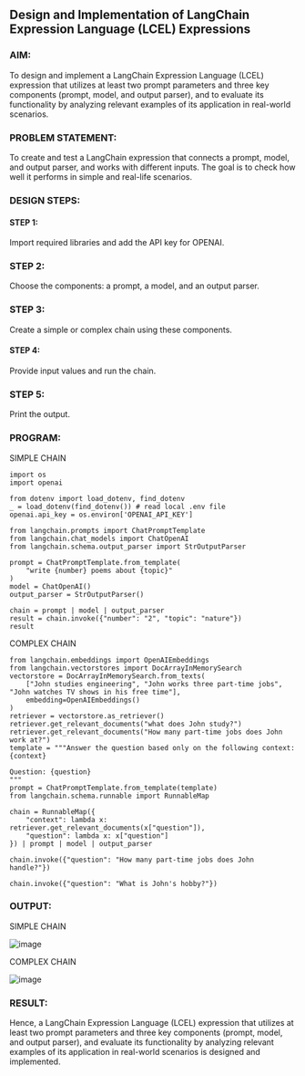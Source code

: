 ## Design and Implementation of LangChain Expression Language (LCEL) Expressions

### AIM:
To design and implement a LangChain Expression Language (LCEL) expression that utilizes at least two prompt parameters and three key components (prompt, model, and output parser), and to evaluate its functionality by analyzing relevant examples of its application in real-world scenarios.

### PROBLEM STATEMENT:
To create and test a LangChain expression that connects a prompt, model, and output parser, and works with different inputs. The goal is to check how well it performs in simple and real-life scenarios.

### DESIGN STEPS:

#### STEP 1:
Import required libraries and add the API key for OPENAI.

### STEP 2:
Choose the components: a prompt, a model, and an output parser.

### STEP 3:
Create a simple or complex chain using these components.

#### STEP 4:
Provide input values and run the chain.

### STEP 5: 
Print the output.

### PROGRAM:

SIMPLE CHAIN
```
import os
import openai

from dotenv import load_dotenv, find_dotenv
_ = load_dotenv(find_dotenv()) # read local .env file
openai.api_key = os.environ['OPENAI_API_KEY']

from langchain.prompts import ChatPromptTemplate
from langchain.chat_models import ChatOpenAI
from langchain.schema.output_parser import StrOutputParser

prompt = ChatPromptTemplate.from_template(
    "write {number} poems about {topic}"
)
model = ChatOpenAI()
output_parser = StrOutputParser()

chain = prompt | model | output_parser
result = chain.invoke({"number": "2", "topic": "nature"})
result
```

COMPLEX CHAIN
```
from langchain.embeddings import OpenAIEmbeddings
from langchain.vectorstores import DocArrayInMemorySearch
vectorstore = DocArrayInMemorySearch.from_texts(
    ["John studies engineering", "John works three part-time jobs", "John watches TV shows in his free time"],
    embedding=OpenAIEmbeddings()
)
retriever = vectorstore.as_retriever()
retriever.get_relevant_documents("what does John study?")
retriever.get_relevant_documents("How many part-time jobs does John work at?")
template = """Answer the question based only on the following context:
{context}

Question: {question}
"""
prompt = ChatPromptTemplate.from_template(template)
from langchain.schema.runnable import RunnableMap

chain = RunnableMap({
    "context": lambda x: retriever.get_relevant_documents(x["question"]),
    "question": lambda x: x["question"]
}) | prompt | model | output_parser

chain.invoke({"question": "How many part-time jobs does John handle?"})

chain.invoke({"question": "What is John's hobby?"})
```

### OUTPUT:
SIMPLE CHAIN

![image](https://github.com/user-attachments/assets/141df776-19da-4f0b-b3c1-b70252d9cfbd)

COMPLEX CHAIN

![image](https://github.com/user-attachments/assets/d460f0d8-adb4-411d-8aa0-483bdd85bba7)


### RESULT:
Hence, a LangChain Expression Language (LCEL) expression that utilizes at least two prompt parameters and three key components (prompt, model, and output parser), and evaluate its functionality by analyzing relevant examples of its application in real-world scenarios is designed and implemented.

